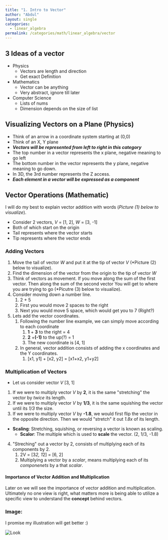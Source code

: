 ```yaml
---
title: "1. Intro to Vector"
author: "Abdul"
layout: single
categories:
  - linear_algebra
permalink: /categories/math/linear_algebra/vector
---
```


## 3 Ideas of a vector
  - Physics
    - Vectors are length and direction
    - Get exact Definition
  - Mathematics
    - Vector can be anything
    - Very abstract, ignore till later
  - Computer Science
    - Lists of nums
    - Dimension depends on the size of list

## Visualizing Vectors on a Plane (Physics)
- Think of an arrow in a coordinate system starting at (0,0)
- Think of an X, Y plane
- *__Vectors will be represented from left to right in this category__*
- The top number in a vector represents the x plane, negative meaning to go left
- The bottom number in the vector represents the y plane, negative meaning to go down.
- In 3D, the 3rd number represents the Z access.
- *__Each element in a vector will be expressed as a component__*

## Vector Operations (Mathematic)
I will do my best to explain vector addition with words (*Picture (1) below to visualize*).
- Consider 2 vectors, *V* = [1, 2], *W* = [3, -1]
- Both of which start on the origin
- Tail represents where the vector starts
- Tip represents where the vector ends
### Adding Vectors
1. Move the tail of vector *W* and put it at the tip of vector *V* (*Picture (2) below to visualize).
2. Find the dimension of the vector from the origin to the tip of vector *W*
3. Think of vectors as movement. If you move along the sum of the first vector.
Then along the sum of the second vector
You will get to where you are trying to go
(*Picutre (3) below to visualize).
4. Consider moving down a number line.
   1. 2 + 5
   2. First you would move 2 spaces to the right
   3. Next you would move 5 space, which would get you to 7 (Right?)
5. Lets add the vector coordinates.
   1. Following the number line example, we can simply move according to each coordinate
      1. __1__ + __3__ to the right = 4
      2. __2__ +__(-1)__ to the up(?) = 1
      3. The new coordinate is [4, 1]
   2. In general, vector addition consists of adding the x coordinates and the Y coordinates.
      1. [x1, y1] + [x2, y2] = [x1+x2, y1+y2]

### Multiplication of Vectors
- Let us consider vector *V* [3, 1]
1. If we were to multiply vector *V* by __2__, it is the same "stretching" the vector by *twice* its length.
2. If we were to multiply vector *V* by __1/3__, it is the same squishing the vector until its *1/3* the size.
3. If we were to multiply vector *V* by __-1.8__, we would first flip the vector in the opposite direction.
Then we would "stretch" it out *1.8x* of its length.

* __Scaling__: Stretching, squishing, or reversing a vector is known as scaling.
  - __Scalor__: The multiple which is used to __scale__ the vector. (2, 1/3, -1.8)

4. "Streching" out a vector by 2, consists of multiplying each of its components by 2.
   1. 2V = [3*2, 1*2]  = [6, 2]
   2. Multiplying a vector by a *scalar*, means multiplying each of its *componenets* by a that *scalar*.

#### Importance of Vector Addition and Multiplication
Later on we will see the importance of vector addition and multiplication.
Ultimately no one view is right, what matters more is being able to utilize a specific view to understand the __concept__ behind vectors.

### Image:
I promise my illustration will get better :)

![Look](/minimal-mistakes/assets/images/linear_algebra_vector.jpg)
